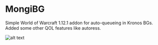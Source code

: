 # MongiBG

Simple World of Warcraft 1.12.1 addon for auto-queueing in Kronos BGs.
Added some other QOL features like autoress.

![alt text](https://github.com/botdahl/MongiBG/blob/main/MongiBG.png)
